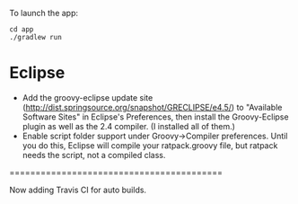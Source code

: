 To launch the app:
```language-bash
cd app
./gradlew run
```

# Eclipse

- Add the groovy-eclipse update site (http://dist.springsource.org/snapshot/GRECLIPSE/e4.5/) to "Available Software Sites" in Eclipse's Preferences, then install the Groovy-Eclipse plugin as well as the 2.4 compiler. (I installed all of them.) 
- Enable script folder support under Groovy->Compiler preferences. Until you do this, Eclipse will compile your ratpack.groovy file, but ratpack needs the script, not a compiled class.

=========================================

Now adding Travis CI for auto builds.
